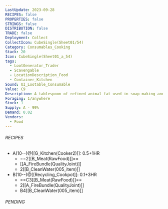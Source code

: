 ```yaml
---
LastUpdate: 2023-09-28
RECIPES: false
PROPERTIES: false
STRINGS: false
DISTRIBUTION: false
TRADE: false
Deployment: Collect
CollectIcon: CubeSingle(Sheet01/54)
Category: Consumables_Cooking
Stack: 20
Icon: CubeSingle(Sheet01_a_54)
tags:
  - LootGenerator_Trader
  - Scavengable
  - LocationDescription_Food
  - Container_Kitchen
Sound: UI_Lootable_Consumable
Value: C9
Description: A tablespoon of refined animal fat used in soap making and cooking.
Foraging: 1/anywhere
Stock: 1
Supply: A - 99%
Demand: 0.02
Vendors:
  - Food
---
```


###### RECIPES
- A(10--)@[[G_Kitchen(Cooker2)]]: 0.5+1HR
	- ==2[[B_Meat(RawFood)]]==
	- [[A_FireBundle(QualityJoint)]]
	- 2[[B_CleanWater(005_item)]]
- B(10--)@[[Recycling_Cookpot]]: 0.1+3HR
	- ==C3[[B_Meat(RawFood)]]==
	- 2[[A_FireBundle(QualityJoint)]]
	- B4[[B_CleanWater(005_item)]]

###### PENDING
